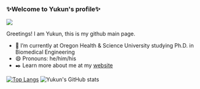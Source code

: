 ### ✨Welcome to Yukun's profile✨
![](https://komarev.com/ghpvc/?username=Yukun-Guo)

Greetings! I am Yukun, this is my github main page.

- 🔭 I’m currently at Oregon Health & Science University studying Ph.D. in Biomedical Engineering
- 😄 Pronouns: he/him/his
- ✒️ Learn more about me at my [website](https://yukun-guo.github.io/)

[![Top Langs](https://github-readme-stats.vercel.app/api/top-langs/?username=Yukun-Guo&layout=compact&theme=github_dark&langs_count=6&&hide=GLSL,go&card_width=250px)](https://github.com/anuraghazra/github-readme-stats)
![Yukun's GitHub stats](https://github-readme-stats.vercel.app/api?username=Yukun-Guo&show_icons=true&theme=github_dark&line_height=20px)
<!--
**Yukun-Guo/Yukun-Guo** is a ✨ _special_ ✨ repository because its `README.md` (this file) appears on your GitHub profile.

Here are some ideas to get you started:

- 🔭 I’m currently working on ...
- 🌱 I’m currently learning ...
- 👯 I’m looking to collaborate on ...
- 🤔 I’m looking for help with ...
- 💬 Ask me about ...
- 📫 How to reach me: ...
- 😄 Pronouns: ...
- ⚡ Fun fact: ...
-->
